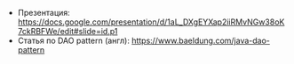 * Презентация:
  https://docs.google.com/presentation/d/1aL_DXgEYXap2iiRMvNGw38oK7ckRBFWe/edit#slide=id.p1
* Статья по DAO pattern (англ):
  https://www.baeldung.com/java-dao-pattern
